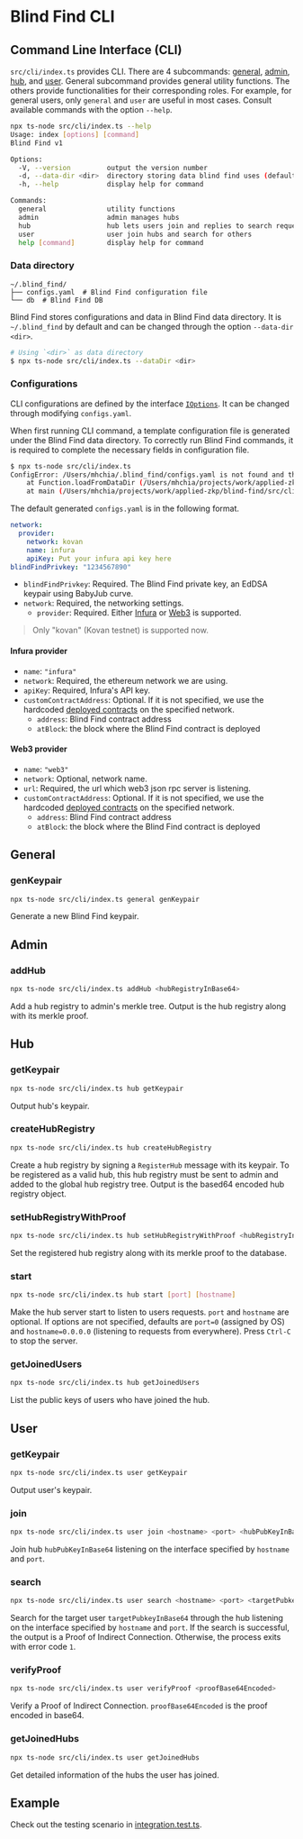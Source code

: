 # Blind Find CLI

## Command Line Interface (CLI)

`src/cli/index.ts` provides CLI. There are 4 subcommands: [general](#General), [admin](#Admin), [hub](#Hub), and [user](#User). General subcommand provides general utility functions. The others provide functionalities for their corresponding roles. For example, for general users, only `general` and `user` are useful in most cases. Consult available commands with the option `--help`.

```bash
npx ts-node src/cli/index.ts --help
Usage: index [options] [command]
Blind Find v1

Options:
  -V, --version         output the version number
  -d, --data-dir <dir>  directory storing data blind find uses (default: "~/.blind_find")
  -h, --help            display help for command

Commands:
  general               utility functions
  admin                 admin manages hubs
  hub                   hub lets users join and replies to search requests
  user                  user join hubs and search for others
  help [command]        display help for command
```

### Data directory

```
~/.blind_find/
├── configs.yaml  # Blind Find configuration file
└── db  # Blind Find DB
```

Blind Find stores configurations and data in Blind Find data directory. It is `~/.blind_find` by default and can be changed through the option `--data-dir <dir>`.

```bash
# Using `<dir>` as data directory
$ npx ts-node src/cli/index.ts --dataDir <dir>
```

### Configurations

CLI configurations are defined by the interface [`IOptions`](https://github.com/mhchia/blind-find/blob/b6dbb17c73ffdc3c51172ff76050aa2bb95faa07/src/cli/configs.ts#L65). It can be changed through modifying `configs.yaml`.

When first running CLI command, a template configuration file is generated under the Blind Find data directory. To correctly run Blind Find commands, it is required to complete the necessary fields in configuration file.

```bash
$ npx ts-node src/cli/index.ts
ConfigError: /Users/mhchia/.blind_find/configs.yaml is not found and thus a template is generated. Complete the template and try again.
    at Function.loadFromDataDir (/Users/mhchia/projects/work/applied-zkp/blind-find/src/cli/configs.ts:263:15)
    at main (/Users/mhchia/projects/work/applied-zkp/blind-find/src/cli/index.ts:28:18)
```

The default generated `configs.yaml` is in the following format.

```yaml
network:
  provider:
    network: kovan
    name: infura
    apiKey: Put your infura api key here
blindFindPrivkey: "1234567890"
```

- `blindFindPrivkey`: Required. The Blind Find private key, an EdDSA keypair using BabyJub curve.
- `network`: Required, the networking settings.
    - `provider`: Required. Either [Infura](#Infura-provider) or [Web3](#Web3-provider) is supported.

> Only "kovan" (Kovan testnet) is supported now.

#### Infura provider
- `name`: `"infura"`
- `network`: Required, the ethereum network we are using.
- `apiKey`: Required, Infura's API key.
- `customContractAddress`: Optional. If it is not specified, we use the hardcoded [deployed contracts][deployed-contracts] on the specified network.
    - `address`: Blind Find contract address
    - `atBlock`: the block where the Blind Find contract is deployed

#### Web3 provider
- `name`: `"web3"`
- `network`: Optional, network name.
- `url`: Required, the url which web3 json rpc server is listening.
- `customContractAddress`: Optional. If it is not specified, we use the hardcoded [deployed contracts][deployed-contracts] on the specified network.
    - `address`: Blind Find contract address
    - `atBlock`: the block where the Blind Find contract is deployed

## General

### genKeypair

```bash
npx ts-node src/cli/index.ts general genKeypair
```

Generate a new Blind Find keypair.

## Admin

### addHub

```bash
npx ts-node src/cli/index.ts addHub <hubRegistryInBase64>
```

Add a hub registry to admin's merkle tree. Output is the hub registry along with its merkle proof.

## Hub

### getKeypair

```bash
npx ts-node src/cli/index.ts hub getKeypair
```

Output hub's keypair.

### createHubRegistry

```bash
npx ts-node src/cli/index.ts hub createHubRegistry
```

Create a hub registry by signing a `RegisterHub` message with its keypair. To be registered as a valid hub, this hub registry must be sent to admin and added to the global hub registry tree. Output is the based64 encoded hub registry object.

### setHubRegistryWithProof

```bash
npx ts-node src/cli/index.ts hub setHubRegistryWithProof <hubRegistryInBase64>
```

Set the registered hub registry along with its merkle proof to the database.

### start

```bash
npx ts-node src/cli/index.ts hub start [port] [hostname]
```

Make the hub server start to listen to users requests. `port` and `hostname` are optional. If options are not specified, defaults are `port=0` (assigned by OS) and `hostname=0.0.0.0` (listening to requests from everywhere). Press `Ctrl-C` to stop the server.

### getJoinedUsers

```bash
npx ts-node src/cli/index.ts hub getJoinedUsers
```

List the public keys of users who have joined the hub.


## User

### getKeypair

```bash
npx ts-node src/cli/index.ts user getKeypair
```

Output user's keypair.

### join

```bash
npx ts-node src/cli/index.ts user join <hostname> <port> <hubPubKeyInBase64>
```
Join hub `hubPubKeyInBase64` listening on the interface specified by `hostname` and `port`.

### search

```bash
npx ts-node src/cli/index.ts user search <hostname> <port> <targetPubkeyInBase64>
```

Search for the target user `targetPubkeyInBase64` through the hub listening on the interface specified by `hostname` and `port`. If the search is successful, the output is a Proof of Indirect Connection. Otherwise, the process exits with error code `1`.

### verifyProof

```bash
npx ts-node src/cli/index.ts user verifyProof <proofBase64Encoded>
```

Verify a Proof of Indirect Connection. `proofBase64Encoded` is the proof encoded in base64.

### getJoinedHubs

```bash
npx ts-node src/cli/index.ts user getJoinedHubs
```

Get detailed information of the hubs the user has joined.

## Example

Check out the testing scenario in [integration.test.ts](../../test/cli/integration.test.ts).

[deployed-contracts]: https://github.com/mhchia/blind-find/blob/8378a527f76fab56c23b8b6952252f9110a16873/src/cli/contractInfo.ts#L3
